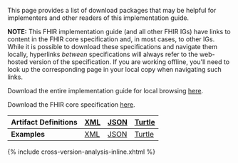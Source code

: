 This page provides a list of download packages that may be helpful for implementers and other readers of this implementation guide.

**NOTE:** This FHIR implementation guide (and all other FHIR IGs) have links to content in the FHIR core specification and, in most cases, to other IGs. While it is possible to download these specifications and navigate them locally, hyperlinks *between* specifications will always refer to the web-hosted version of the specification. 
If you are working offline, you'll need to look up the corresponding page in your local copy when navigating such
links.

Download the entire implementation guide for local browsing [here](full-ig.zip).  

Download the FHIR core specification [here]({{site.data.fhir.path}}fhir-spec.zip).  

| **Artifact Definitions** | [XML](definitions.xml.zip) | [JSON](definitions.json.zip) | [Turtle](definitions.ttl.zip) |
|--------------------------|----------------------------|------------------------------|--------------------------------|
| **Examples**             | [XML](examples.xml.zip)    | [JSON](examples.json.zip)    | [Turtle](examples.ttl.zip)     |


{% include cross-version-analysis-inline.xhtml %}
